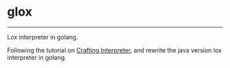 # glox

---

Lox interpreter in golang.

Following the tutorial on [Crafting Interpreter](https://craftinginterpreters.com/), and rewrite the java version lox interpreter in golang.

